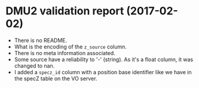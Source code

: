# DMU2 validation report (2017-02-02)

- There is no README.
- What is the encoding of the `z_source` column.
- There is no meta information associated.
- Some source have a reliability to '-' (string).  As it's a float column, it
  was changed to nan.
- I added a `specz_id` column with a position base identifier like we have in
  the specZ table on the VO server.
